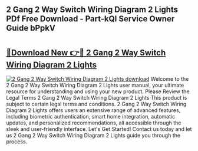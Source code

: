 ## 2 Gang 2 Way Switch Wiring Diagram 2 Lights PDf Free Download - Part-kQl Service Owner Guide bPpkV

# <h2><a href="http://dfqzod0.blite.top/?on=2+Gang+2+Way+Switch+Wiring+Diagram+2+Lights">🔗Download New 👉🔴 2 Gang 2 Way Switch Wiring Diagram 2 Lights</a></h2>

[![2 Gang 2 Way Switch Wiring Diagram 2 Lights download](https://i.imgur.com/lujVjoI.png)](http://dfqzod0.blite.top/?on=2+Gang+2+Way+Switch+Wiring+Diagram+2+Lights)
Welcome to the 2 Gang 2 Way Switch Wiring Diagram 2 Lights user manual, your ultimate resource for understanding and using your new product. Please Review the Legal Terms 2 Gang 2 Way Switch Wiring Diagram 2 Lights This product is subject to certain legal terms and conditions. 2 Gang 2 Way Switch Wiring Diagram 2 Lights offers users an extensive range of advanced features, including biometric authentication, smart home integration, automatic updates, and personalized recommendations, all accessible through the sleek and user-friendly interface. Let's Get Started! Contact us today and let us 2 Gang 2 Way Switch Wiring Diagram 2 Lights guide you through the process.
